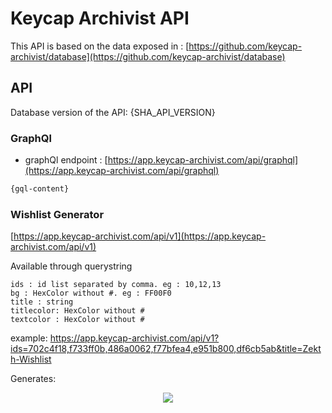 # Keycap Archivist API

This API is based on the data exposed in : [https://github.com/keycap-archivist/database](https://github.com/keycap-archivist/database)

## API

Database version of the API: {SHA_API_VERSION}

### GraphQl

- graphQl endpoint : [https://app.keycap-archivist.com/api/graphql](https://app.keycap-archivist.com/api/graphql)

```graphql
{gql-content}
```

### Wishlist Generator

[https://app.keycap-archivist.com/api/v1](https://app.keycap-archivist.com/api/v1)

Available through querystring

```
ids : id list separated by comma. eg : 10,12,13
bg : HexColor without #. eg : FF00F0
title : string
titlecolor: HexColor without #
textcolor : HexColor without #
```

example: https://app.keycap-archivist.com/api/v1?ids=702c4f18,f733ff0b,486a0062,f77bfea4,e951b800,df6cb5ab&title=Zekth-Wishlist

Generates:

<center>
<img src="https://app.keycap-archivist.com/api/v1?ids=702c4f18,f733ff0b,486a0062,f77bfea4,e951b800,df6cb5ab&title=Zekth-Wishlist">
</center>
